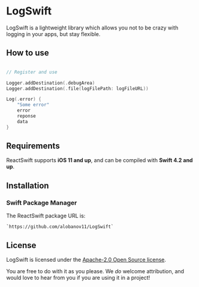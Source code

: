 # LogSwift

LogSwift is a lightweight library which allows you not to be crazy with logging in your apps, but stay flexible.



## How to use

```swift

// Register and use

Logger.addDestination(.debugArea)
Logger.addDestination(.file(logFilePath: logFileURL))

Log(.error) {
	"Some error"
	error
	reponse
	data
}


```


## Requirements

ReactSwift supports **iOS 11 and up**, and can be compiled with **Swift 4.2 and up**.



## Installation

### Swift Package Manager

The ReactSwift package URL is:

```
`https://github.com/alobanov11/LogSwift`
```



## License

LogSwift is licensed under the [Apache-2.0 Open Source license](http://choosealicense.com/licenses/apache-2.0/).

You are free to do with it as you please.  We _do_ welcome attribution, and would love to hear from you if you are using it in a project!
